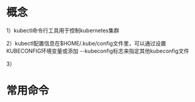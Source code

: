 # 概念

1）kubectl命令行工具用于控制kubernetes集群

2）kubectl配置信息在$HOME/.kube/config文件里，可以通过设置KUBECONFIG环境变量或添加 --kubeconfig标志来指定其他kubeconfig文件

3）

# 常用命令

